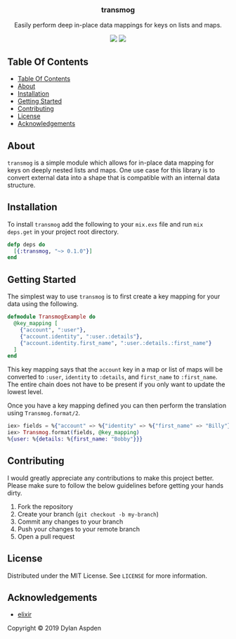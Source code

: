 <p align="center">
  <h3 align="center">
    transmog
  </h3>

  <p align="center">
    Easily perform deep in-place data mappings for keys on lists and maps.
  </p>

  <p align="center">
    <img src="https://circleci.com/gh/dhaspden/transmog.svg?style=svg" />
    <a href="https://codecov.io/gh/dhaspden/transmog">
      <img src="https://codecov.io/gh/dhaspden/transmog/branch/master/graph/badge.svg" />
    </a>
  </p>
</p>

## Table Of Contents

- [Table Of Contents](#table-of-contents)
- [About](#about)
- [Installation](#installation)
- [Getting Started](#getting-started)
- [Contributing](#contributing)
- [License](#license)
- [Acknowledgements](#acknowledgements)

## About

`transmog` is a simple module which allows for in-place data mapping for keys on
deeply nested lists and maps. One use case for this library is to convert
external data into a shape that is compatible with an internal data structure.

## Installation

To install `transmog` add the following to your `mix.exs` file and run
`mix deps.get` in your project root directory.

```elixir
defp deps do
  [{:transmog, "~> 0.1.0"}]
end
```

## Getting Started

The simplest way to use `transmog` is to first create a key mapping for your
data using the following.

```elixir
defmodule TransmogExample do
  @key_mapping [
    {"account", ":user"},
    {"account.identity", ":user.:details"},
    {"account.identity.first_name", ":user.:details.:first_name"}
  ]
end
```

This key mapping says that the `account` key in a map or list of maps will be
converted to `:user`, `identity` to `:details`, and `first_name` to
`:first_name`. The entire chain does not have to be present if you only want to
update the lowest level.

Once you have a key mapping defined you can then perform the translation using
`Transmog.format/2`.

```elixir
iex> fields = %{"account" => %{"identity" => %{"first_name" => "Billy"}}}
iex> Transmog.format(fields, @key_mapping)
%{user: %{details: %{first_name: "Bobby"}}}
```

## Contributing

I would greatly appreciate any contributions to make this project better. Please
make sure to follow the below guidelines before getting your hands dirty.

1. Fork the repository
2. Create your branch (`git checkout -b my-branch`)
3. Commit any changes to your branch
4. Push your changes to your remote branch
5. Open a pull request

## License

Distributed under the MIT License. See `LICENSE` for more information.

## Acknowledgements

- [elixir](https://elixir-lang.org/)

Copyright &copy; 2019 Dylan Aspden
